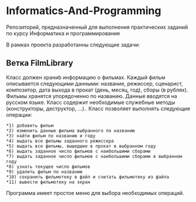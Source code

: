 # Informatics-And-Programming
Репозиторий, предназначенный для выполнения практических заданий по курсу Информатика и программирование

В рамках проекта разработанны следующие задачи:

## Ветка FilmLibrary
Класс должен храниb информацию о фильмах. Каждый фильм описывается следующими
данными: название, режиссер, сценарист, композитор, дата выхода в прокат (день, месяц, год), 
сборы (в рублях). Фильмы хранятся упорядоченно по названию. Данные вводятся на
русском языке.
Класс содержит необходимые служебные методы (конструкторы, деструктор, …)..
Класс позволяет выполнять следующие операции:

	*1) добавить фильм
	*2) изменить данные фильма выбранного по названию
	*3) найти фильм по названию и году
	*4) выдать все фильмы заданного режиссера
	*5) выдать все фильмы, вышедшие в прокат в выбранном году
	*6) выдать заданное число фильмов с наибольшими сборами
	*7) выдать заданное число фильмов с наибольшими сборами в выбранном году
	*8) узнать текущее число фильмов
	*9) удалить фильм по названию
	*10) сохранить фильмотеку в файл и считать фильмотеку из файла
	*11) вывести фильмотеку на экран
	
Программа имеет простое меню для выбора необходимых операций.